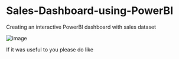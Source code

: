 # Sales-Dashboard-using-PowerBI
Creating an interactive PowerBI dashboard with sales dataset 

![image](https://github.com/Praddysingh568/Sales-Dashboard-using-PowerBI/assets/108181381/0a896be4-f8bf-41dc-9f4a-965276e26b89)

If it was useful to you please do like

